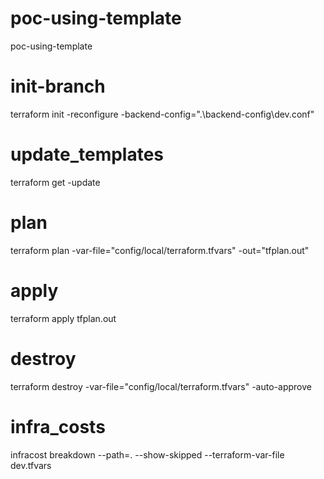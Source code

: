 # poc-using-template
poc-using-template

# init-branch
terraform init -reconfigure -backend-config=".\backend-config\dev.conf"

# update_templates
terraform get -update

# plan
terraform plan -var-file="config/local/terraform.tfvars" -out="tfplan.out"

# apply
terraform apply tfplan.out

# destroy
terraform destroy -var-file="config/local/terraform.tfvars" -auto-approve


# infra_costs
infracost breakdown --path=. --show-skipped --terraform-var-file dev.tfvars
